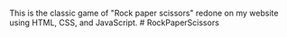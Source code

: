 This is the classic game of "Rock paper scissors" redone on my website using HTML, CSS, and JavaScript. # RockPaperScissors
